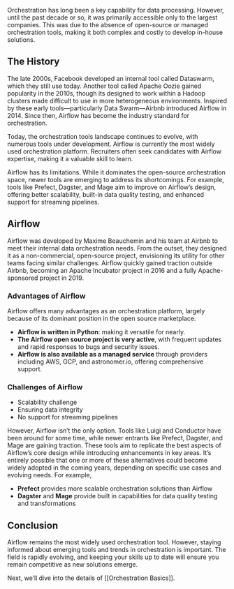 Orchestration has long been a key capability for data processing. However, until the past decade or so, it was primarily accessible only to the largest companies. This was due to the absence of open-source or managed orchestration tools, making it both complex and costly to develop in-house solutions.

## The History

The late 2000s, Facebook developed an internal tool called Dataswarm, which they still use today. Another tool called Apache Oozie gained popularity in the 2010s, though its designed to work within a Hadoop clusters made difficult to use in more heterogeneous environments. Inspired by these early tools—particularly Data Swarm—Airbnb introduced Airflow in 2014. Since then, Airflow has become the industry standard for orchestration.

Today, the orchestration tools landscape continues to evolve, with numerous tools under development. Airflow is currently the most widely used orchestration platform. Recruiters often seek candidates with Airflow expertise, making it a valuable skill to learn.

Airflow has its limitations. While it dominates the open-source orchestration space, newer tools are emerging to address its shortcomings. For example, tools like Prefect, Dagster, and Mage aim to improve on Airflow’s design, offering better scalability, built-in data quality testing, and enhanced support for streaming pipelines.

## Airflow

Airflow was developed by Maxime Beauchemin and his team at Airbnb to meet their internal data orchestration needs. From the outset, they designed it as a non-commercial, open-source project, envisioning its utility for other teams facing similar challenges. Airflow quickly gained traction outside Airbnb, becoming an Apache Incubator project in 2016 and a fully Apache-sponsored project in 2019.

### Advantages of Airflow
 
Airflow offers many advantages as an orchestration platform, largely because of
its dominant position in the open source marketplace. 

- **Airflow is written in Python**: making it versatile for nearly.
- **The Airflow open source project is very active**, with frequent updates and rapid responses to bugs and security issues.
- **Airflow is also available as a managed service** through providers including AWS, GCP, and astronomer.io, offering comprehensive support.

### Challenges of Airflow

- Scalability challenge
- Ensuring data integrity
- No support for streaming pipelines

However, Airflow isn’t the only option. Tools like Luigi and Conductor have been around for some time, while newer entrants like Prefect, Dagster, and Mage are gaining traction. These tools aim to replicate the best aspects of Airflow’s core design while introducing enhancements in key areas. It’s entirely possible that one or more of these alternatives could become widely adopted in the coming years, depending on specific use cases and evolving needs. For example,

- **Prefect** provides more scalable orchestration solutions than Airflow
- **Dagster** and **Mage** provide built in capabilities for data quality testing and transformations

## Conclusion

Airflow remains the most widely used orchestration tool. However, staying informed about emerging tools and trends in orchestration is important. The field is rapidly evolving, and keeping your skills up to date will ensure you remain competitive as new solutions emerge.

Next, we’ll dive into the details of [[Orchestration Basics]].